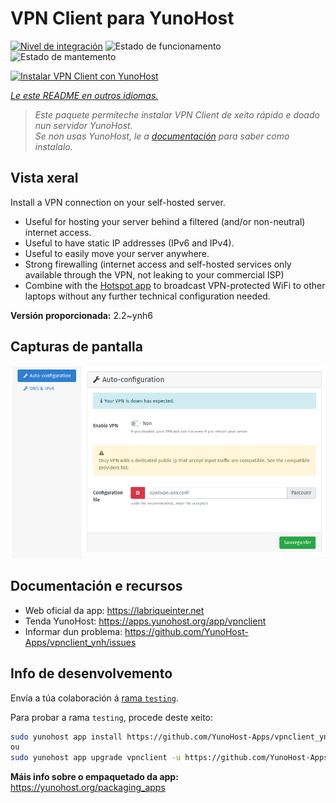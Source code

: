 <!--
NOTA: Este README foi creado automáticamente por <https://github.com/YunoHost/apps/tree/master/tools/readme_generator>
NON debe editarse manualmente.
-->

# VPN Client para YunoHost

[![Nivel de integración](https://dash.yunohost.org/integration/vpnclient.svg)](https://ci-apps.yunohost.org/ci/apps/vpnclient/) ![Estado de funcionamento](https://ci-apps.yunohost.org/ci/badges/vpnclient.status.svg) ![Estado de mantemento](https://ci-apps.yunohost.org/ci/badges/vpnclient.maintain.svg)

[![Instalar VPN Client con YunoHost](https://install-app.yunohost.org/install-with-yunohost.svg)](https://install-app.yunohost.org/?app=vpnclient)

*[Le este README en outros idiomas.](./ALL_README.md)*

> *Este paquete permíteche instalar VPN Client de xeito rápido e doado nun servidor YunoHost.*  
> *Se non usas YunoHost, le a [documentación](https://yunohost.org/install) para saber como instalalo.*

## Vista xeral

Install a VPN connection on your self-hosted server.
* Useful for hosting your server behind a filtered (and/or non-neutral) internet access.
* Useful to have static IP addresses (IPv6 and IPv4).
* Useful to easily move your server anywhere.
* Strong firewalling (internet access and self-hosted services only available through the VPN, not leaking to your commercial ISP)
* Combine with the [Hotspot app](https://github.com/YunoHost-Apps/hotspot_ynh) to broadcast VPN-protected WiFi to other laptops without any further technical configuration needed.



**Versión proporcionada:** 2.2~ynh6

## Capturas de pantalla

![Captura de pantalla de VPN Client](./doc/screenshots/vpnclient.png)

## Documentación e recursos

- Web oficial da app: <https://labriqueinter.net>
- Tenda YunoHost: <https://apps.yunohost.org/app/vpnclient>
- Informar dun problema: <https://github.com/YunoHost-Apps/vpnclient_ynh/issues>

## Info de desenvolvemento

Envía a túa colaboración á [rama `testing`](https://github.com/YunoHost-Apps/vpnclient_ynh/tree/testing).

Para probar a rama `testing`, procede deste xeito:

```bash
sudo yunohost app install https://github.com/YunoHost-Apps/vpnclient_ynh/tree/testing --debug
ou
sudo yunohost app upgrade vpnclient -u https://github.com/YunoHost-Apps/vpnclient_ynh/tree/testing --debug
```

**Máis info sobre o empaquetado da app:** <https://yunohost.org/packaging_apps>
